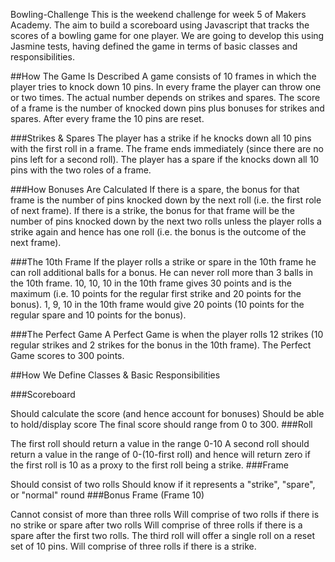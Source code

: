 Bowling-Challenge
This is the weekend challenge for week 5 of Makers Academy. The aim to build a scoreboard using Javascript that tracks the scores of a bowling game for one player. We are going to develop this using Jasmine tests, having defined the game in terms of basic classes and responsibilities.

##How The Game Is Described A game consists of 10 frames in which the player tries to knock down 10 pins. In every frame the player can throw one or two times. The actual number depends on strikes and spares. The score of a frame is the number of knocked down pins plus bonuses for strikes and spares. After every frame the 10 pins are reset.

###Strikes & Spares The player has a strike if he knocks down all 10 pins with the first roll in a frame. The frame ends immediately (since there are no pins left for a second roll). The player has a spare if the knocks down all 10 pins with the two roles of a frame.

###How Bonuses Are Calculated If there is a spare, the bonus for that frame is the number of pins knocked down by the next roll (i.e. the first role of next frame). If there is a strike, the bonus for that frame will be the number of pins knocked down by the next two rolls unless the player rolls a strike again and hence has one roll (i.e. the bonus is the outcome of the next frame).

###The 10th Frame If the player rolls a strike or spare in the 10th frame he can roll additional balls for a bonus. He can never roll more than 3 balls in the 10th frame. 10, 10, 10 in the 10th frame gives 30 points and is the maximum (i.e. 10 points for the regular first strike and 20 points for the bonus). 1, 9, 10 in the 10th frame would give 20 points (10 points for the regular spare and 10 points for the bonus).

###The Perfect Game A Perfect Game is when the player rolls 12 strikes (10 regular strikes and 2 strikes for the bonus in the 10th frame). The Perfect Game scores to 300 points.

##How We Define Classes & Basic Responsibilities

###Scoreboard

Should calculate the score (and hence account for bonuses)
Should be able to hold/display score
The final score should range from 0 to 300.
###Roll

The first roll should return a value in the range 0-10
A second roll should return a value in the range of 0-(10-first roll) and hence will return zero if the first roll is 10 as a proxy to the first roll being a strike.
###Frame

Should consist of two rolls
Should know if it represents a "strike", "spare", or "normal" round
###Bonus Frame (Frame 10)

Cannot consist of more than three rolls
Will comprise of two rolls if there is no strike or spare after two rolls
Will comprise of three rolls if there is a spare after the first two rolls. The third roll will offer a single roll on a reset set of 10 pins.
Will comprise of three rolls if there is a strike.
